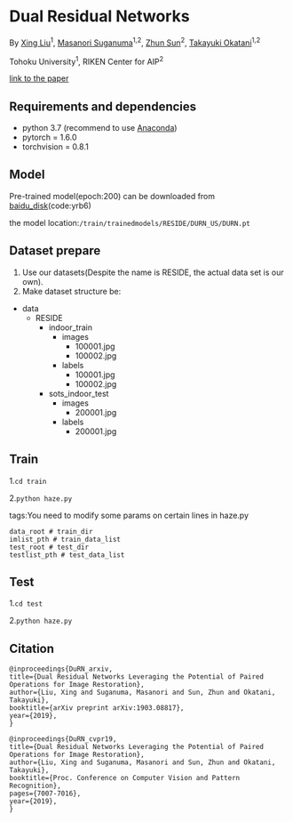 # Dual Residual Networks  
By [Xing Liu](https://scholar.google.com/citations?user=bdVU63IAAAAJ&hl=en)<sup>1</sup>, [Masanori Suganuma](https://scholar.google.co.jp/citations?user=NpWGfwgAAAAJ&hl=ja)<sup>1,2</sup>, [Zhun Sun](https://scholar.google.co.jp/citations?user=Y-3iZ9EAAAAJ&hl=en)<sup>2</sup>, [Takayuki Okatani](https://scholar.google.com/citations?user=gn780jcAAAAJ&hl=en)<sup>1,2</sup>


Tohoku University<sup>1</sup>, RIKEN Center for AIP<sup>2</sup>

[link to the paper](https://arxiv.org/pdf/1903.08817.pdf)

## Requirements and dependencies
* python 3.7 (recommend to use [Anaconda](https://www.anaconda.com/))
* pytorch = 1.6.0
* torchvision = 0.8.1

## Model
Pre-trained model(epoch:200) can be downloaded from [baidu_disk](https://pan.baidu.com/s/1iNSzTkoHIel5riyf8KEirQ)(code:yrb6)

the model location:```/train/trainedmodels/RESIDE/DURN_US/DURN.pt```

## Dataset prepare
1. Use our datasets(Despite the name is RESIDE, the actual data set is our own).
2. Make dataset structure be:
- data
    - RESIDE
        - indoor_train
	        - images
		        - 100001.jpg
		        - 100002.jpg
	        - labels
		        - 100001.jpg
		        - 100002.jpg
        - sots_indoor_test
	        - images
		        - 200001.jpg
	        - labels
		        - 200001.jpg
## Train
1.```cd train```

2.```python haze.py```

tags:You need to modify some params on certain lines in haze.py

	data_root # train_dir
	imlist_pth # train_data_list
	test_root # test_dir
	testlist_pth # test_data_list
	
## Test
1.```cd test```

2.```python haze.py```



## Citation
```
@inproceedings{DuRN_arxiv,
title={Dual Residual Networks Leveraging the Potential of Paired Operations for Image Restoration},
author={Liu, Xing and Suganuma, Masanori and Sun, Zhun and Okatani, Takayuki},
booktitle={arXiv preprint arXiv:1903.08817},
year={2019},
}

@inproceedings{DuRN_cvpr19,
title={Dual Residual Networks Leveraging the Potential of Paired Operations for Image Restoration},
author={Liu, Xing and Suganuma, Masanori and Sun, Zhun and Okatani, Takayuki},
booktitle={Proc. Conference on Computer Vision and Pattern Recognition},
pages={7007-7016},
year={2019},
}

```
